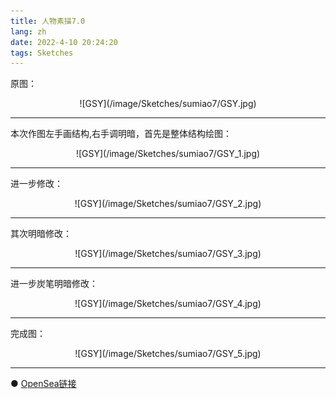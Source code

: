 ```yaml
---
title: 人物素描7.0
lang: zh
date: 2022-4-10 20:24:20
tags: Sketches
---
```


原图：

<center>![GSY](/image/Sketches/sumiao7/GSY.jpg)</center>

----------------------------------------  

本次作图左手画结构,右手调明暗，首先是整体结构绘图：

<center>![GSY](/image/Sketches/sumiao7/GSY_1.jpg)</center>

----------------------------------------  

进一步修改：

<center>![GSY](/image/Sketches/sumiao7/GSY_2.jpg)</center>

----------------------------------------  

其次明暗修改：

<center>![GSY](/image/Sketches/sumiao7/GSY_3.jpg)</center>

----------------------------------------  

进一步炭笔明暗修改：

<center>![GSY](/image/Sketches/sumiao7/GSY_4.jpg)</center>

----------------------------------------  

完成图：

<center>![GSY](/image/Sketches/sumiao7/GSY_5.jpg)</center>

----------------------------------------  

● [OpenSea链接](https://opensea.io/assets/0x495f947276749ce646f68ac8c248420045cb7b5e/5538608732828411082250453030091092578936762873171210564831323246728581218305 "Snowboard Girl")


<nft-card
contractAddress="0x495f947276749ce646f68ac8c248420045cb7b5e"
tokenId="5538608732828411082250453030091092578936762873171210564831323246728581218305">
</nft-card>
<script src="https://unpkg.com/embeddable-nfts/dist/nft-card.min.js"></script>

